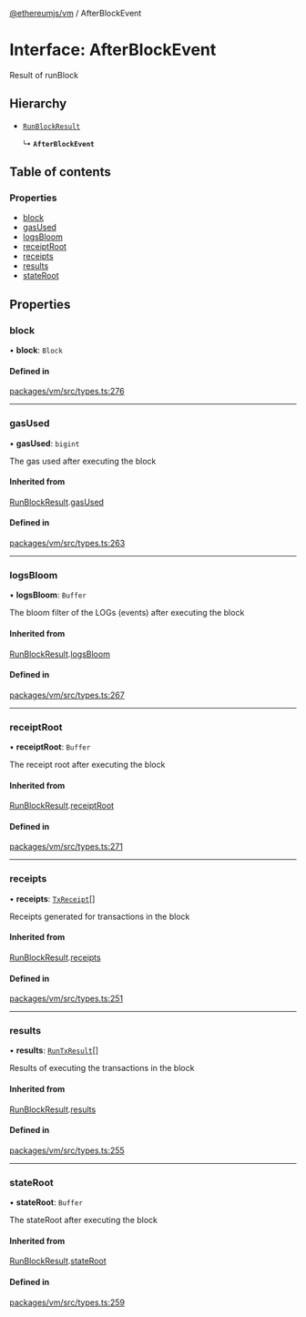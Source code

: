 [@ethereumjs/vm](../README.md) / AfterBlockEvent

# Interface: AfterBlockEvent

Result of runBlock

## Hierarchy

- [`RunBlockResult`](RunBlockResult.md)

  ↳ **`AfterBlockEvent`**

## Table of contents

### Properties

- [block](AfterBlockEvent.md#block)
- [gasUsed](AfterBlockEvent.md#gasused)
- [logsBloom](AfterBlockEvent.md#logsbloom)
- [receiptRoot](AfterBlockEvent.md#receiptroot)
- [receipts](AfterBlockEvent.md#receipts)
- [results](AfterBlockEvent.md#results)
- [stateRoot](AfterBlockEvent.md#stateroot)

## Properties

### block

• **block**: `Block`

#### Defined in

[packages/vm/src/types.ts:276](https://github.com/ethereumjs/ethereumjs-monorepo/blob/master/packages/vm/src/types.ts#L276)

___

### gasUsed

• **gasUsed**: `bigint`

The gas used after executing the block

#### Inherited from

[RunBlockResult](RunBlockResult.md).[gasUsed](RunBlockResult.md#gasused)

#### Defined in

[packages/vm/src/types.ts:263](https://github.com/ethereumjs/ethereumjs-monorepo/blob/master/packages/vm/src/types.ts#L263)

___

### logsBloom

• **logsBloom**: `Buffer`

The bloom filter of the LOGs (events) after executing the block

#### Inherited from

[RunBlockResult](RunBlockResult.md).[logsBloom](RunBlockResult.md#logsbloom)

#### Defined in

[packages/vm/src/types.ts:267](https://github.com/ethereumjs/ethereumjs-monorepo/blob/master/packages/vm/src/types.ts#L267)

___

### receiptRoot

• **receiptRoot**: `Buffer`

The receipt root after executing the block

#### Inherited from

[RunBlockResult](RunBlockResult.md).[receiptRoot](RunBlockResult.md#receiptroot)

#### Defined in

[packages/vm/src/types.ts:271](https://github.com/ethereumjs/ethereumjs-monorepo/blob/master/packages/vm/src/types.ts#L271)

___

### receipts

• **receipts**: [`TxReceipt`](../README.md#txreceipt)[]

Receipts generated for transactions in the block

#### Inherited from

[RunBlockResult](RunBlockResult.md).[receipts](RunBlockResult.md#receipts)

#### Defined in

[packages/vm/src/types.ts:251](https://github.com/ethereumjs/ethereumjs-monorepo/blob/master/packages/vm/src/types.ts#L251)

___

### results

• **results**: [`RunTxResult`](RunTxResult.md)[]

Results of executing the transactions in the block

#### Inherited from

[RunBlockResult](RunBlockResult.md).[results](RunBlockResult.md#results)

#### Defined in

[packages/vm/src/types.ts:255](https://github.com/ethereumjs/ethereumjs-monorepo/blob/master/packages/vm/src/types.ts#L255)

___

### stateRoot

• **stateRoot**: `Buffer`

The stateRoot after executing the block

#### Inherited from

[RunBlockResult](RunBlockResult.md).[stateRoot](RunBlockResult.md#stateroot)

#### Defined in

[packages/vm/src/types.ts:259](https://github.com/ethereumjs/ethereumjs-monorepo/blob/master/packages/vm/src/types.ts#L259)
